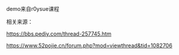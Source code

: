 demo来自r0ysue课程

相关来源：

https://bbs.pediy.com/thread-257745.htm


https://www.52pojie.cn/forum.php?mod=viewthread&tid=1082706
